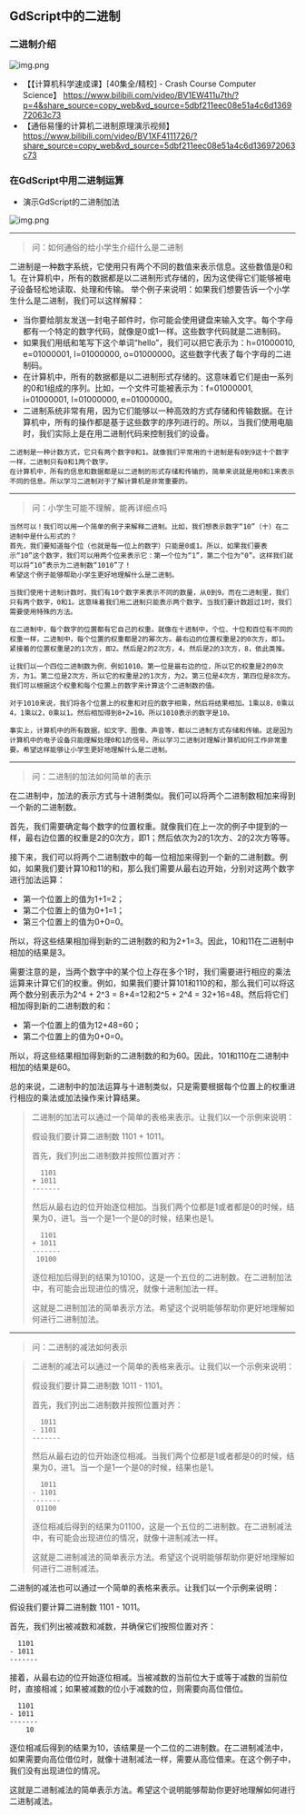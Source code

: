 ## GdScript中的二进制

### 二进制介绍
![img.png](image/img013.png)

- 【【计算机科学速成课】[40集全/精校] - Crash Course Computer Science】 https://www.bilibili.com/video/BV1EW411u7th/?p=4&share_source=copy_web&vd_source=5dbf211eec08e51a4c6d136972063c73
- 【通俗易懂的计算机二进制原理演示视频】 https://www.bilibili.com/video/BV1XF4111726/?share_source=copy_web&vd_source=5dbf211eec08e51a4c6d136972063c73

### 在GdScript中用二进制运算

- 演示GdScript的二进制加法


![img.png](image/img015.png)


-----------
> 问：如何通俗的给小学生介绍什么是二进制


二进制是一种数字系统，它使用只有两个不同的数值来表示信息。这些数值是0和1。在计算机中，所有的数据都是以二进制形式存储的，因为这使得它们能够被电子设备轻松地读取、处理和传输。
举个例子来说明：如果我们想要告诉一个小学生什么是二进制，我们可以这样解释：
- 当你要给朋友发送一封电子邮件时，你可能会使用键盘来输入文字。每个字母都有一个特定的数字代码，就像是0或1一样。这些数字代码就是二进制码。
- 如果我们用纸和笔写下这个单词“hello”，我们可以把它表示为：h=01000010, e=01000001, l=01000000, o=01000000。这些数字代表了每个字母的二进制码。
- 在计算机中，所有的数据都是以二进制形式存储的。这意味着它们是由一系列的0和1组成的序列。比如，一个文件可能被表示为：f=01000001, i=01000001, l=01000000, e=01000000。
- 二进制系统非常有用，因为它们能够以一种高效的方式存储和传输数据。在计算机中，所有的操作都是基于这些数字的序列进行的。所以，当我们使用电脑时，我们实际上是在用二进制代码来控制我们的设备。


```text
二进制是一种计数方式，它只有两个数字0和1。就像我们平常用的十进制是有0到9这十个数字一样，二进制只有0和1两个数字。
在计算机中，所有的信息和数据都是以二进制的形式存储和传输的，简单来说就是用0和1来表示不同的信息。所以学习二进制对于了解计算机是非常重要的。
```


-----------
> 问：小学生可能不理解，能再详细点吗


```text
当然可以！我们可以用一个简单的例子来解释二进制。比如，我们想表示数字“10”（十）在二进制中是什么形式的？
首先，我们要知道每个位（也就是每一位上的数字）只能是0或1。所以，如果我们要表示“10”这个数字，我们可以用两个位来表示它：第一个位为“1”，第二个位为“0”。这样我们就可以将“10”表示为二进制数“1010”了！
希望这个例子能够帮助小学生更好地理解什么是二进制。
```

```text
当我们使用十进制计数时，我们有10个数字来表示不同的数量，从0到9。而在二进制里，我们只有两个数字，0和1。这意味着我们用二进制只能表示两个数字。当我们要计数超过1时，我们需要使用特殊的方法。

在二进制中，每个数字的位置都有它自己的权重。就像在十进制中，个位、十位和百位有不同的权重一样，二进制中，每个位置的权重都是2的幂次方。最右边的位置权重是2的0次方，即1。紧接着的位置权重是2的1次方，即2。然后是2的2次方，4，然后是2的3次方，8，依此类推。

让我们以一个四位二进制数为例，例如1010。第一位是最右边的位，所以它的权重是2的0次方，为1。第二位是2次方，所以它的权重是2的1次方，为2。第三位是4次方，第四位是8次方。我们可以根据这个权重和每个位置上的数字来计算这个二进制数的值。

对于1010来说，我们将各个位置上的权重和对应的数字相乘，然后将结果相加。1乘以8，0乘以4，1乘以2，0乘以1。然后相加得到8+2=10。所以1010表示的数字是10。

事实上，计算机中的所有数据，如文字、图像、声音等，都以二进制方式存储和传输。这是因为计算机中的电子设备只能理解处理0和1的信号。所以学习二进制对理解计算机如何工作非常重要。希望这样能够让小学生更好地理解什么是二进制。
```


-----------
> 问：二进制的加法如何简单的表示


在二进制中，加法的表示方式与十进制类似。我们可以将两个二进制数相加来得到一个新的二进制数。

首先，我们需要确定每个数字的位置权重。就像我们在上一次的例子中提到的一样，最右边位置的权重是2的0次方，即1；然后依次为2的1次方、2的2次方等等。

接下来，我们可以将两个二进制数中的每一位相加来得到一个新的二进制数。例如，如果我们要计算10和11的和，那么我们需要从最右边开始，分别对这两个数字进行加法运算：

- 第一个位置上的值为1+1=2；
- 第二个位置上的值为0+1=1；
- 第三个位置上的值为0+0=0。

所以，将这些结果相加得到新的二进制数的和为2+1=3。因此，10和11在二进制中相加的结果是3。

需要注意的是，当两个数字中的某个位上存在多个1时，我们需要进行相应的乘法运算来计算它们的权重。例如，如果我们要计算101和110的和，那么我们可以将这两个数分别表示为2^4 + 2^3 = 8+4=12和2^5 + 2^4 = 32+16=48。然后将它们相加得到新的二进制数的和：

- 第一个位置上的值为12+48=60；
- 第二个位置上的值为0+0=0。

所以，将这些结果相加得到新的二进制数的和为60。因此，101和110在二进制中相加的结果是60。

总的来说，二进制中的加法运算与十进制类似，只是需要根据每个位置上的权重进行相应的乘法或加法操作来计算结果。


> 二进制的加法可以通过一个简单的表格来表示。让我们以一个示例来说明：
> 
> 假设我们要计算二进制数 1101 + 1011。
> 
> 首先，我们列出二进制数并按照位置对齐：
> 
> ```
>   1101
> + 1011
> -------
> ```
> 
> 然后从最右边的位开始逐位相加。当我们两个位都是1或者都是0的时候，结果为0，进1。当一个是1一个是0的时候，结果也是1。
> 
> ```
>   1101
> + 1011
> -------
>  10100
> ```
> 
> 逐位相加后得到的结果为10100，这是一个五位的二进制数。在二进制加法中，有可能会出现进位的情况，就像十进制加法一样。
> 
> 这就是二进制加法的简单表示方法。希望这个说明能够帮助你更好地理解如何进行二进制加法。



-----------
> 问：二进制的减法如何表示


> 二进制的减法可以通过一个简单的表格来表示。让我们以一个示例来说明：
> 
> 假设我们要计算二进制数 1011 - 1101。
> 
> 首先，我们列出二进制数并按照位置对齐：
> 
> ```
>   1011
> - 1101
> -------
> ```
> 
> 然后从最右边的位开始逐位相减。当我们两个位都是1或者都是0的时候，结果为0，进1。当一个是1一个是0的时候，结果也是1。
> 
> ```
>   1011
> - 1101
> -------
>  01100
> ```
> 
> 逐位相减后得到的结果为01100，这是一个五位的二进制数。在二进制减法中，有可能会出现进位的情况，就像十进制减法一样。
> 
> 这就是二进制减法的简单表示方法。希望这个说明能够帮助你更好地理解如何进行二进制减法。


二进制的减法也可以通过一个简单的表格来表示。让我们以一个示例来说明：

假设我们要计算二进制数 1101 - 1011。

首先，我们列出被减数和减数，并确保它们按照位置对齐：

```
  1101
- 1011
-------
```

接着，从最右边的位开始逐位相减。当被减数的当前位大于或等于减数的当前位时，直接相减；如果被减数的位小于减数的位，则需要向高位借位。

```
  1101
- 1011
-------
    10
```

逐位相减后得到的结果为10，该结果是一个二位的二进制数。在二进制减法中，如果需要向高位借位时，就像十进制减法一样，需要从高位借来。在这个例子中，我们没有出现进位的情况。

这就是二进制减法的简单表示方法。希望这个说明能够帮助你更好地理解如何进行二进制减法。